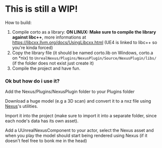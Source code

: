 # This is still a WIP!

How to build:

1. Compile corto as a library:
   **ON LINUX: Make sure to compile the library against libc++**, more informations at https://libcxx.llvm.org/docs/UsingLibcxx.html (UE4 is linked to libc++ so you're kinda forced)
2. Copy the library file (it should be named corto.lib on Windows, corto.a on \*nix) to `UnrealNexus/Plugins/NexusPlugin/Source/NexusPlugin/libs/` (if the folder does not exist just create it)
3. Compile the project and have fun.

### Ok but how do i use it?
Add the Nexus/Plugins/NexusPlugin folder to your Plugins folder

Download a huge model (e.g a 3D scan) and convert it to a nxz file using [Nexus](https://github.com/cnr-isti-vclab/nexus)'s utilities.

Import it into the project (make sure to import it into a separate folder, since each node's data has its own asset).

Add a UUnrealNexusComponent to your actor, select the Nexus asset and when you play the model should start being rendered using Nexus (if it doesn't feel free to bonk me in the head)
